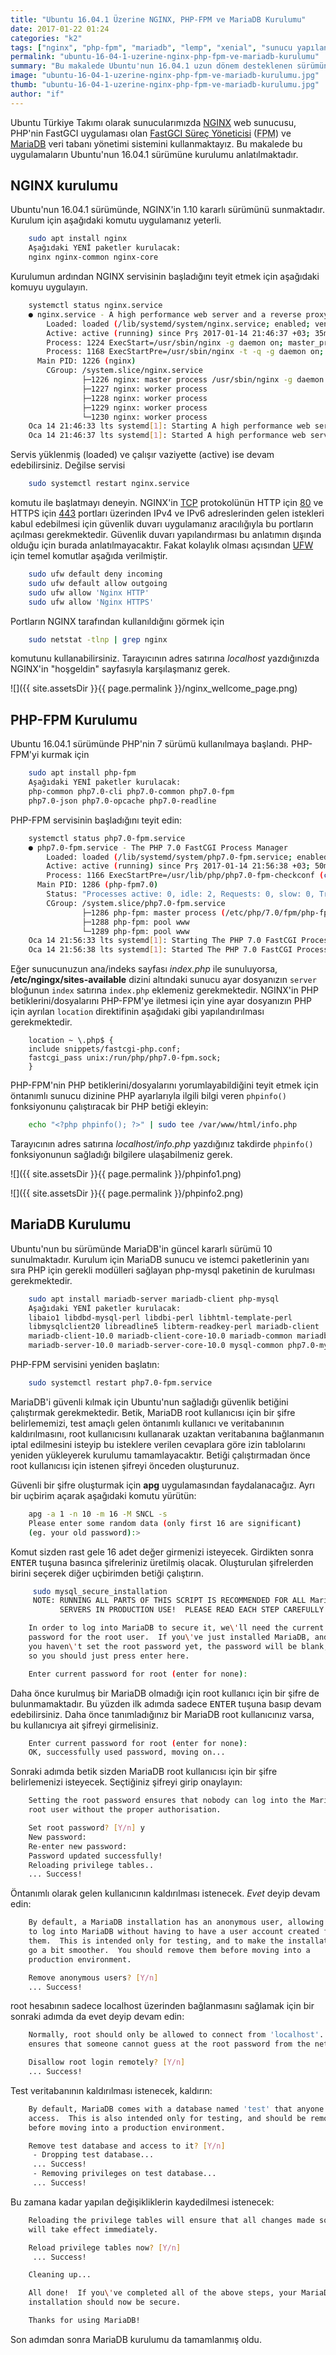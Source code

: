 ```yaml
---
title: "Ubuntu 16.04.1 Üzerine NGINX, PHP-FPM ve MariaDB Kurulumu"
date: 2017-01-22 01:24
categories: "k2"
tags: ["nginx", "php-fpm", "mariadb", "lemp", "xenial", "sunucu yapılandırma", "açık kaynak"]
permalink: "ubuntu-16-04-1-uzerine-nginx-php-fpm-ve-mariadb-kurulumu"
summary: "Bu makalede Ubuntu'nun 16.04.1 uzun dönem desteklenen sürümüne NGINX web sunucusu, PHP-FPM FastGCI süreç yöneticisi ve MariaDB veri tabanı yöneticisinin kurulumu anlatılmaktadır."
image: "ubuntu-16-04-1-uzerine-nginx-php-fpm-ve-mariadb-kurulumu.jpg"
thumb: "ubuntu-16-04-1-uzerine-nginx-php-fpm-ve-mariadb-kurulumu.jpg"
author: "if"
---
```

Ubuntu Türkiye Takımı olarak sunucularımızda <a href="https://www.nginx.com/">NGINX</a> web sunucusu, PHP'nin FastGCI uygulaması olan <a href="https://secure.php.net/manual/en/install.fpm.php">FastGCI Süreç Yöneticisi</a> (<abbr title="FastGCI Porecess Manager">FPM</abbr>) ve <a href="https://mariadb.org/">MariaDB</a> veri tabanı yönetimi sistemini kullanmaktayız. Bu makalede bu uygulamaların Ubuntu'nun 16.04.1 sürümüne kurulumu anlatılmaktadır.

## NGINX kurulumu

Ubuntu'nun 16.04.1 sürümünde, NGINX'in 1.10 kararlı sürümünü sunmaktadır. Kurulum için aşağıdaki komutu uygulamanız yeterli.

```bash
    sudo apt install nginx
    Aşağıdaki YENİ paketler kurulacak:
    nginx nginx-common nginx-core
```

Kurulumun ardından NGINX servisinin başladığını teyit etmek için aşağıdaki komuyu uygulayın.

```bash
    systemctl status nginx.service
    ● nginx.service - A high performance web server and a reverse proxy server
        Loaded: loaded (/lib/systemd/system/nginx.service; enabled; vendor preset: enabled)
        Active: active (running) since Prş 2017-01-14 21:46:37 +03; 35min ago
        Process: 1224 ExecStart=/usr/sbin/nginx -g daemon on; master_process on; (code=exited, status=0/SUCCESS)
        Process: 1168 ExecStartPre=/usr/sbin/nginx -t -q -g daemon on; master_process on; (code=exited, status=0/SUCCESS)
      Main PID: 1226 (nginx)
        CGroup: /system.slice/nginx.service
                ├─1226 nginx: master process /usr/sbin/nginx -g daemon on; master_process on
                ├─1227 nginx: worker process
                ├─1228 nginx: worker process
                ├─1229 nginx: worker process
                └─1230 nginx: worker process
    Oca 14 21:46:33 lts systemd[1]: Starting A high performance web server and a reverse proxy server...
    Oca 14 21:46:37 lts systemd[1]: Started A high performance web server and a reverse proxy server.
```

Servis yüklenmiş (loaded) ve çalışır vaziyette (active) ise devam edebilirsiniz. Değilse servisi

```bash
    sudo systemctl restart nginx.service
```

komutu ile başlatmayı deneyin. NGINX'in <a href="https://tools.ietf.org/html/rfc793">TCP</a> protokolünün HTTP için <a href="https://www.iana.org/assignments/service-names-port-numbers/service-names-port-numbers.xhtml?&page=2">80</a> ve HTTPS için <a href="https://www.iana.org/assignments/service-names-port-numbers/service-names-port-numbers.xhtml?&page=8">443</a> portları üzerinden IPv4 ve IPv6 adreslerinden gelen istekleri kabul edebilmesi için güvenlik duvarı uygulamanız aracılığıyla bu portların açılması gerekmektedir. Güvenlik duvarı yapılandırması bu anlatımın dışında olduğu için burada anlatılmayacaktır. Fakat kolaylık olması açısından <a href="https://wiki.ubuntu.com/UncomplicatedFirewall">UFW</a> için temel komutlar aşağıda verilmiştir.

```bash
    sudo ufw default deny incoming
    sudo ufw default allow outgoing
    sudo ufw allow 'Nginx HTTP'
    sudo ufw allow 'Nginx HTTPS'
```

Portların NGINX tarafından kullanıldığını görmek için

```bash
    sudo netstat -tlnp | grep nginx
```

komutunu kullanabilirsiniz. Tarayıcının adres satırına *localhost* yazdığınızda NGINX'in "hoşgeldin" sayfasıyla karşılaşmanız gerek.

![]({{ site.assetsDir }}{{ page.permalink }}/nginx_wellcome_page.png)

## PHP-FPM Kurulumu

Ubuntu 16.04.1 sürümünde PHP'nin 7 sürümü kullanılmaya başlandı. PHP-FPM'yi kurmak için

```bash
    sudo apt install php-fpm
    Aşağıdaki YENİ paketler kurulacak:
    php-common php7.0-cli php7.0-common php7.0-fpm
	php7.0-json php7.0-opcache php7.0-readline
```

PHP-FPM servisinin başladığını teyit edin:

```bash
    systemctl status php7.0-fpm.service
    ● php7.0-fpm.service - The PHP 7.0 FastCGI Process Manager
        Loaded: loaded (/lib/systemd/system/php7.0-fpm.service; enabled; vendor preset: enabled)
        Active: active (running) since Prş 2017-01-14 21:56:38 +03; 50min ago
        Process: 1166 ExecStartPre=/usr/lib/php/php7.0-fpm-checkconf (code=exited, status=0/SUCCESS)
      Main PID: 1286 (php-fpm7.0)
        Status: "Processes active: 0, idle: 2, Requests: 0, slow: 0, Traffic: 0req/sec"
        CGroup: /system.slice/php7.0-fpm.service
                ├─1286 php-fpm: master process (/etc/php/7.0/fpm/php-fpm.conf)
                ├─1288 php-fpm: pool www
                └─1289 php-fpm: pool www
    Oca 14 21:56:33 lts systemd[1]: Starting The PHP 7.0 FastCGI Process Manager..
    Oca 14 21:56:38 lts systemd[1]: Started The PHP 7.0 FastCGI Process Manager.
```

Eğer sunucunuzun ana/indeks sayfası *index.php* ile sunuluyorsa, **/etc/ngingx/sites-available** dizini altındaki sunucu ayar dosyanızın `server` bloğunun `index` satırına `index.php` eklemeniz gerekmektedir. NGINX'in PHP betiklerini/dosyalarını PHP-FPM'ye iletmesi için yine ayar dosyanızın PHP için ayrılan `location` direktifinin aşağıdaki gibi yapılandırılması gerekmektedir.

```
    location ~ \.php$ {
    include snippets/fastcgi-php.conf;
    fastcgi_pass unix:/run/php/php7.0-fpm.sock;
    }
```

PHP-FPM'nin PHP betiklerini/dosyalarını yorumlayabildiğini teyit etmek için öntanımlı sunucu dizinine PHP ayarlarıyla ilgili bilgi veren `phpinfo()` fonksiyonunu çalıştıracak bir PHP betiği ekleyin:

```bash
    echo "<?php phpinfo(); ?>" | sudo tee /var/www/html/info.php
```

Tarayıcının adres satırına *localhost/info.php* yazdığınız takdirde `phpinfo()` fonksiyonunun sağladığı bilgilere ulaşabilmeniz gerek.

![]({{ site.assetsDir }}{{ page.permalink }}/phpinfo1.png)

![]({{ site.assetsDir }}{{ page.permalink }}/phpinfo2.png)

## MariaDB Kurulumu

Ubuntu'nun bu sürümünde MariaDB'in güncel kararlı sürümü 10 sunulmaktadır. Kurulum için MariaDB sunucu ve istemci paketlerinin yanı sıra PHP için gerekli modülleri sağlayan php-mysql paketinin de kurulması gerekmektedir.

```bash
    sudo apt install mariadb-server mariadb-client php-mysql
    Aşağıdaki YENİ paketler kurulacak:
    libaio1 libdbd-mysql-perl libdbi-perl libhtml-template-perl
	libmysqlclient20 libreadline5 libterm-readkey-perl mariadb-client
	mariadb-client-10.0 mariadb-client-core-10.0 mariadb-common mariadb-server
	mariadb-server-10.0 mariadb-server-core-10.0 mysql-common php7.0-mysql
```

PHP-FPM servisini yeniden başlatın:

```bash
    sudo systemctl restart php7.0-fpm.service
```

MariaDB'i güvenli kılmak için Ubuntu'nun sağladığı güvenlik betiğini çalıştırmak gerekmektedir. Betik, MariaDB root kullanıcısı için bir şifre belirlememizi, test amaçlı gelen öntanımlı kullanıcı ve veritabanının kaldırılmasını, root kullanıcısını kullanarak uzaktan veritabanına bağlanmanın iptal edilmesini isteyip bu isteklere verilen cevaplara göre izin tablolarını yeniden yükleyerek kurulumu tamamlayacaktır. Betiği çalıştırmadan önce root kullanıcısı için istenen şifreyi önceden oluşturunuz.

Güvenli bir şifre oluşturmak için **apg** uygulamasından faydalanacağız. Ayrı bir uçbirim açarak aşağıdaki komutu yürütün:

```bash
    apg -a 1 -n 10 -m 16 -M SNCL -s
    Please enter some random data (only first 16 are significant)
    (eg. your old password):>
```

Komut sizden rast gele 16 adet değer girmenizi isteyecek. Girdikten sonra <kbd>ENTER</kbd> tuşuna basınca şifreleriniz üretilmiş olacak. Oluşturulan şifrelerden birini seçerek diğer uçbirimden betiği çalıştırın.

```bash
     sudo mysql_secure_installation
     NOTE: RUNNING ALL PARTS OF THIS SCRIPT IS RECOMMENDED FOR ALL MariaDB
           SERVERS IN PRODUCTION USE!  PLEASE READ EACH STEP CAREFULLY!

    In order to log into MariaDB to secure it, we\'ll need the current
    password for the root user.  If you\'ve just installed MariaDB, and
    you haven\'t set the root password yet, the password will be blank,
    so you should just press enter here.

    Enter current password for root (enter for none):
```

Daha önce kurulmuş bir MariaDB olmadığı için root kullanıcı için bir şifre de bulunmamaktadır. Bu yüzden ilk adımda sadece <kbd>ENTER</kbd> tuşuna basıp devam edebilirsiniz. Daha önce tanımladığınız bir MariaDB root kullanıcınız varsa, bu kullanıcıya ait şifreyi girmelisiniz.

```bash
    Enter current password for root (enter for none):
    OK, successfully used password, moving on...
```

Sonraki adımda betik sizden MariaDB root kullanıcısı için bir şifre belirlemenizi isteyecek.
Seçtiğiniz şifreyi girip onaylayın:

```bash
    Setting the root password ensures that nobody can log into the MariaDB
    root user without the proper authorisation.

    Set root password? [Y/n] y
    New password:
    Re-enter new password:
    Password updated successfully!
    Reloading privilege tables..
    ... Success!
```

Öntanımlı olarak gelen kullanıcının kaldırılması istenecek. *Evet* deyip devam edin:

```bash
    By default, a MariaDB installation has an anonymous user, allowing anyone
    to log into MariaDB without having to have a user account created for
    them.  This is intended only for testing, and to make the installation
    go a bit smoother.  You should remove them before moving into a
    production environment.

    Remove anonymous users? [Y/n]
    ... Success!
```

root hesabının sadece localhost üzerinden bağlanmasını sağlamak için bir sonraki adımda da evet deyip devam edin:

```bash
    Normally, root should only be allowed to connect from 'localhost'.  This
    ensures that someone cannot guess at the root password from the network.

    Disallow root login remotely? [Y/n]
    ... Success!
```

Test veritabanının kaldırılması istenecek, kaldırın:

```bash
    By default, MariaDB comes with a database named 'test' that anyone can
    access.  This is also intended only for testing, and should be removed
    before moving into a production environment.

    Remove test database and access to it? [Y/n]
     - Dropping test database...
     ... Success!
     - Removing privileges on test database...
     ... Success!
```

Bu zamana kadar yapılan değişikliklerin kaydedilmesi istenecek:

```bash
    Reloading the privilege tables will ensure that all changes made so far
    will take effect immediately.

    Reload privilege tables now? [Y/n]
     ... Success!

    Cleaning up...

    All done!  If you\'ve completed all of the above steps, your MariaDB
    installation should now be secure.

    Thanks for using MariaDB!
```

Son adımdan sonra MariaDB kurulumu da tamamlanmış oldu.
